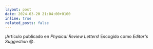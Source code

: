 ```yaml
---
layout: post
date: 2024-03-20 21:04:00+0100
inline: true
related_posts: false
---
```


¡Artículo publicado en _Physical Review Letters_! Escogido como _Editor\'s Suggestion_ :sunglasses:.
